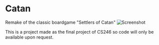# Catan
Remake of the classic boardgame "Settlers of Catan"
![Screenshot](https://github.com/tracymeng2000/Watan/blob/master/watan.png)

This is a project made as the final project of CS246 so code will only be available upon request.
